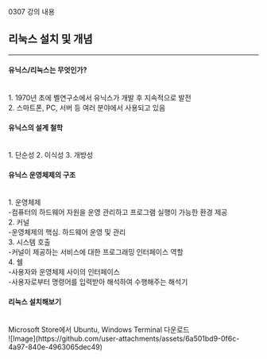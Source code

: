 0307 강의 내용

<h2>리눅스 설치 및 개념</h2>
<hr>

<h4>유닉스/리눅스는 무엇인가?</h4><br>
1. 1970년 초에 벨연구소에서 유닉스가 개발 후 지속적으로 발전<br>
2. 스마트폰, PC, 서버 등 여러 분야에서 사용되고 있음<br>

<h4>유닉스의 설계 철학</h4><br>
1. 단순성
2. 이식성
3. 개방성

<h4>유닉스 운영체제의 구조</h4><br>
1. 운영체제<br>
-컴퓨터의 하드웨어 자원을 운영 관리하고 프로그램 실행이 가능한 환경 제공<br>
2. 커널<br>
-운영체제의 핵심. 하드웨어 운영 및 관리<br>
3. 시스템 호출<br>
-커널이 제공하는 서비스에 대한 프로그래밍 인터페이스 역할<br>
4. 쉘<br>
-사용자와 운영체제 사이의 인터페이스<br>
-사용자로부터 명령어를 입력받아 해석하여 수행해주는 해석기<br>

<h4>리눅스 설치해보기</h4><br>
Microsoft Store에서 Ubuntu, Windows Terminal 다운로드<br>
![Image](https://github.com/user-attachments/assets/6a501bd9-0f6c-4a97-840e-4963065dec49)

